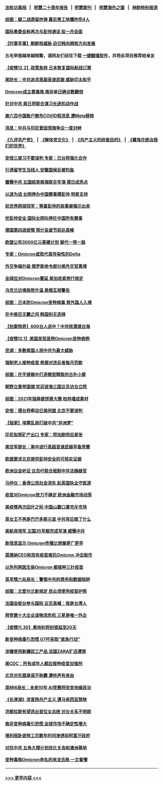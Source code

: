 #### [法轮功真相](https://github.com/gfw-breaker/truth/blob/master/README.md?t=0) &nbsp;&nbsp;|&nbsp;&nbsp; [明慧二十周年报告](https://github.com/gfw-breaker/mh-reports/blob/master/README.md?t=0) &nbsp;&nbsp;|&nbsp;&nbsp;[明慧期刊](https://github.com/gfw-breaker/mh-qikan) &nbsp;&nbsp;|&nbsp;&nbsp; [明慧海外之窗](https://github.com/gfw-breaker/mh-news/blob/master/README.md?t=0) &nbsp;&nbsp;|&nbsp;&nbsp; [神韵特别报道](https://github.com/gfw-breaker/mh-news/blob/master/shenyun.md?t=0)
#### [组图：疑二战遗留炸弹 慕尼黑工地爆炸伤4人](../pages/nsc418/n13412364.md?t=12030001) 
#### [国际奥委会称再次与彭帅通话 拟一月会面](../pages/nsc418/n13412780.md?t=12030001) 
#### [【时事军事】朝鲜核威胁 迫日韩向拥核方向发展](../pages/nsc418/n13409479.md?t=12030001) 
#### 五毛举报越来越频繁，请网友们前往下载 [一键翻墙软件](https://github.com/gfw-breaker/ssr-accounts)，并将此项目推荐给亲友
#### [【疫情12.2】政策急转 日本恢复国际航线订票](../pages/nsc418/n13412331.md?t=12030001) 
#### [美防长：中共追求高超音速武器 威胁印太和平](../pages/nsc418/n13412058.md?t=12030001) 
#### [Omicron成主要毒株 南非单日确诊数翻倍](../pages/nsc418/n13411587.md?t=12030001) 
#### [针对中共 美日将联合演习长途机动作战](../pages/nsc418/n13411570.md?t=12030001) 
#### [逾六百中国账户散布COVID假消息 遭Meta移除](../pages/nsc418/n13411393.md?t=12030001) 
#### [消息：中共与印尼曾因领海争议一度对峙](../pages/nsc418/n13411186.md?t=12030001) 
#### [《九评共产党》](https://github.com/begood0513/9ping.md/blob/master/README.md) &nbsp;|&nbsp; [《解体党文化》](../../../../jtdwh.md/blob/master/README.md)  &nbsp;|&nbsp; [《共产主义的终极目的》](../../../../gczydzjmd.md/blob/master/README.md) &nbsp;|&nbsp; [《魔鬼在统治我们的世界》](../../../../mgztzwmdsj.md/blob/master/README.md) 
#### [安倍三提习不要误判 专家：日台将强化合作](../pages/nsc418/n13410526.md?t=12030001) 
#### [引诱留学生当线人 安徽国保反被钓鱼](../pages/nsc418/n13410912.md?t=12030001) 
#### [震慑中共 五国结束南海联合军演 德日成亮点](../pages/nsc418/n13410913.md?t=12030001) 
#### [以退为进 女网停办中国赛事撑彭帅 明星支持](../pages/nsc418/n13411142.md?t=12030001) 
#### [前世界网球冠军：等着彭帅的故事被揭示出来](../pages/nsc418/n13411039.md?t=12030001) 
#### [忧彭帅安全 国际女网叫停在中国所有赛事](../pages/nsc418/n13410980.md?t=12030001) 
#### [德国第四波疫情 预计圣诞节前达高峰](../pages/nsc418/n13410754.md?t=12030001) 
#### [欧盟公布3000亿元基建计划 替代一带一路](../pages/nsc418/n13410779.md?t=12030001) 
#### [专家：Omicron或取代高传染性的Delta](../pages/nsc418/n13410791.md?t=12030001) 
#### [外交争端升级 俄罗斯命令部分美外交官离境](../pages/nsc418/n13410635.md?t=12030001) 
#### [全球应对Omicron蔓延 美加收紧旅行规定](../pages/nsc418/n13410474.md?t=12030001) 
#### [乌克兰边境局势升温 美俄互相警告](../pages/nsc418/n13410311.md?t=12030001) 
#### [组图：日本防Omicron变种病毒 禁外国人入境](../pages/nsc418/n13410158.md?t=12030001) 
#### [在中美巨无霸之间 韩国别无选择](../pages/nsc418/n13410652.md?t=12030001) 
#### [【拍案惊奇】600台人送中？中共核潜渡台海](../pages/nsc418/n13410413.md?t=12030001) 
#### [【疫情12.1】美国发现首例Omicron变种病例](../pages/nsc418/n13409958.md?t=12030001) 
#### [民调：多数美国人视中共为最大威胁](../pages/nsc418/n13410543.md?t=12030001) 
#### [强制老人接种疫苗 希腊对违反者每月罚款](../pages/nsc418/n13410314.md?t=12030001) 
#### [组图：在手提箱中打造微型精致的古朴小屋](../pages/nsc418/n13409582.md?t=12030001) 
#### [朝野立委举国旗 欢迎波海三国议员访台立院](../pages/nsc418/n13410339.md?t=12030001) 
#### [组图：2021年瑞典姜饼屋大赛 柏林墙成素材](../pages/nsc418/n13409843.md?t=12030001) 
#### [安倍：侵台将牵动日美同盟 北京不要误判](../pages/nsc418/n13409579.md?t=12030001) 
#### [【独家】埃塞乱局打破中共“非洲梦”](../pages/nsc418/n13408807.md?t=12030001) 
#### [印尼拟禁矿产出口 专家：将加剧供应紧张](../pages/nsc418/n13409369.md?t=12030001) 
#### [美空军部长：美中进行高超音速武器军备竞赛](../pages/nsc418/n13409243.md?t=12030001) 
#### [欧盟要求北京提供彭帅安全的可核实证据](../pages/nsc418/n13408547.md?t=12030001) 
#### [欧洲议会听证 议员吁联合抵制中共活摘器官](../pages/nsc418/n13408587.md?t=12030001) 
#### [马仲仪：香港公民社会消失 赴英国执业守医道](../pages/nsc418/n13407833.md?t=12030001) 
#### [疫苗对Omicron效力不确定 欧洲金融市场动荡](../pages/nsc418/n13408469.md?t=12030001) 
#### [美疫情再次回升之际 中国山寨口罩充斥市场](../pages/nsc418/n13408543.md?t=12030001) 
#### [英女王不再是巴巴多斯元首 中共背后做了什么](../pages/nsc418/n13408530.md?t=12030001) 
#### [美航母领军 五国35军舰完成军演 威慑中共](../pages/nsc418/n13408385.md?t=12030001) 
#### [新信息显示 Omicron传播比想像更广更早](../pages/nsc418/n13408299.md?t=12030001) 
#### [莫德纳CEO称现有疫苗难抗Omicron 冲击股市](../pages/nsc418/n13408345.md?t=12030001) 
#### [以色列两医生染Omicron 都接种三针疫苗](../pages/nsc418/n13408369.md?t=12030001) 
#### [英军情六处局长：警惕中共的债务和数据陷阱](../pages/nsc418/n13408206.md?t=12030001) 
#### [组图：北爱尔兰新规定 民众须使用疫苗护照](../pages/nsc418/n13407912.md?t=12030001) 
#### [法国会挺台参与国际 议员高喊：我是台湾人](../pages/nsc418/n13408135.md?t=12030001) 
#### [拜登邀十大企业谈物流危机 三星是唯一外企](../pages/nsc418/n13407954.md?t=12030001) 
#### [【疫情11.30】奥地利将封锁延至20天](../pages/nsc418/n13407543.md?t=12030001) 
#### [新变种病毒引恐慌 G7吁采取“紧急行动”](../pages/nsc418/n13407667.md?t=12030001) 
#### [涉嫌使用新疆奴工产品 法国ZARA扩店遭禁](../pages/nsc418/n13407522.md?t=12030001) 
#### [美CDC：所有成年人都应接种疫苗加强剂](../pages/nsc418/n13407434.md?t=12030001) 
#### [北京对东盟承诺不称霸 遭呛声有来由](../pages/nsc418/n13407371.md?t=12030001) 
#### [英MI6局长：未来10年 AI竞赛将改变地缘政治](../pages/nsc418/n13407208.md?t=12030001) 
#### [《长津湖》涉宣扬共产主义 遭马来西亚禁映](../pages/nsc418/n13406828.md?t=12030001) 
#### [洪都拉斯有望选出首位女总统 对台关系不明朗](../pages/nsc418/n13406567.md?t=12030001) 
#### [南非变种病毒引恐慌 全球市场不确定性增大](../pages/nsc418/n13406757.md?t=12030001) 
#### [塔利班卧底特工花数年时间渗透前阿富汗政府](../pages/nsc418/n13406651.md?t=12030001) 
#### [对抗中共 五角大楼计划优化关岛和澳洲基地](../pages/nsc418/n13406412.md?t=12030001) 
#### [变种毒株Omicron命名的来龙去脉 一文看懂](../pages/nsc418/n13406350.md?t=12030001) 

----
#### [ >>> 更早内容 <<< ](../indexes/nsc418-earlier.md)
